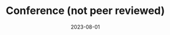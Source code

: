 ---
layout: post
category: conference
title: "Conference (not peer reviewed)"
date: 2023-08-01
description: "<u>Yuko Nakagi</u>, Shinji Nishimoto, Yu Takagi<br /><b>Spatial Representation in the Human Brain during Group Activity</b><br /><i>Neuro2023</i>, Sendai, Japan, August 2023<br />"
github_url: 
img_url: 
---